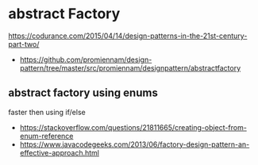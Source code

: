 # abstract Factory

https://codurance.com/2015/04/14/design-patterns-in-the-21st-century-part-two/

- https://github.com/promiennam/design-pattern/tree/master/src/promiennam/designpattern/abstractfactory

## abstract factory using enums

faster then using if/else

- https://stackoverflow.com/questions/21811665/creating-object-from-enum-reference
- https://www.javacodegeeks.com/2013/06/factory-design-pattern-an-effective-approach.html
